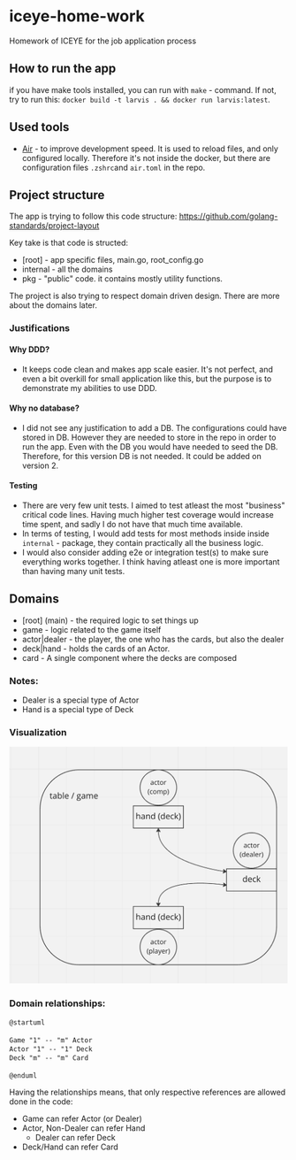 # iceye-home-work

Homework of ICEYE for the job application process

## How to run the app

if you have make tools installed, you can run with `make` - command. If not, try to run this: `docker build -t larvis . && docker run larvis:latest`.

## Used tools
 - [Air](https://github.com/cosmtrek/air) - to improve development speed. 
It is used to reload files, and only configured locally. Therefore it's not inside the docker, but there are configuration files `.zshrc`and `air.toml` in the repo.


## Project structure

The app is trying to follow this code structure:
https://github.com/golang-standards/project-layout

Key take is that code is structed:
 - [root] - app specific files, main.go, root_config.go
 - internal - all the domains
 - pkg - "public" code. it contains mostly utility functions.

The project is also trying to respect domain driven design. There are more about the domains later.

### Justifications
#### Why DDD?
 - It keeps code clean and makes app scale easier. It's not perfect, and even a bit overkill for small application like this, but the purpose is to demonstrate my abilities to use DDD.
 
 #### Why no database? 
  - I did not see any justification to add a DB. The configurations could have stored in DB. However they are needed to store in the repo in order to run the app. Even with the DB you would have needed to seed the DB. Therefore, for this version DB is not needed. It could be added on version 2.
  
 #### Testing
  - There are very few unit tests. I aimed to test atleast the most "business" critical code lines. Having much higher test coverage would increase time spent, and sadly I do not have that much time available.
  - In terms of testing, I would add tests for most methods inside inside `internal` - package, they contain practically all the business logic.
  - I would also consider adding e2e or integration test(s) to make sure everything works together. I think having atleast one is more important than having many unit tests.


## Domains

- [root] (main) - the required logic to set things up
- game - logic related to the game itself
- actor|dealer - the player, the one who has the cards, but also the dealer
- deck|hand - holds the cards of an Actor.
- card - A single component where the decks are composed

### Notes:
- Dealer is a special type of Actor
- Hand is a special type of Deck

### Visualization
![visualization of domains](./domains-visual.png)

### Domain relationships:

```plantuml
@startuml

Game "1" -- "m" Actor
Actor "1" -- "1" Deck
Deck "m" -- "m" Card

@enduml
```

Having the relationships means, that only respective references are allowed done in the code:

- Game can refer Actor (or Dealer)
- Actor, Non-Dealer can refer Hand 
    - Dealer can refer Deck
- Deck/Hand can refer Card

